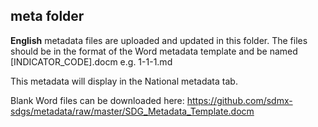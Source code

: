 ## meta folder

**English** metadata files are uploaded and updated in this folder. The files should be in the format of the Word metadata template and be named [INDICATOR_CODE].docm e.g. 1-1-1.md


This metadata will display in the National metadata tab.

Blank Word files can be downloaded here: https://github.com/sdmx-sdgs/metadata/raw/master/SDG_Metadata_Template.docm
